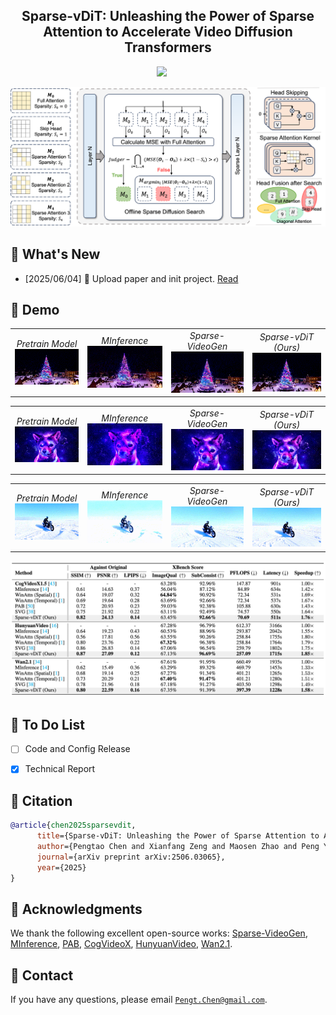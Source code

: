 
<!-- <div align= "center">
    <h1> Official repo for Sparse-vDiT</h1>

</div> -->

<h2 align="center"><strong>Sparse-vDiT: Unleashing the Power of Sparse Attention to Accelerate Video Diffusion Transformers</strong></h2>

<div align="center">
<a href='https://arxiv.org/abs/2506.03065'><img src='https://img.shields.io/badge/arXiv-2506.03065-b31b1b.svg'></a> &nbsp;&nbsp;&nbsp;&nbsp;
</div>

<p align="center">
    <img src="assets/pipeline.png" alt="Pipeline" width="890px" />
</p>

## 🥳 What's New 
- [2025/06/04] 👋 Upload paper and init project. [Read](https://arxiv.org/abs/2506.03065)

## 🎥 Demo
<table>
  <tr>
    <td align="center">
      <em>Pretrain Model</em>
      <img src="assets/video/pretrain_0.gif" width="100%"/><br>
    </td>
    <td align="center">
      <em>MInference</em>
      <img src="assets/video/minference_0.gif" width="100%"/><br>
    </td>
    <td align="center">
      <em>Sparse-VideoGen</em>
      <img src="assets/video/svg_0.gif" width="100%"/><br>
    </td>
    <td align="center">
      <em>Sparse-vDiT (Ours)</em>
      <img src="assets/video/sparsevdit_0.gif" width="100%"/><br>
    </td>
  </tr>
</table>

<table>
  <tr>
    <td align="center">
      <em>Pretrain Model</em>
      <img src="assets/video/pretrain_1.gif" width="100%"/><br>
    </td>
    <td align="center">
      <em>MInference</em>
      <img src="assets/video/minference_1.gif" width="100%"/><br>
    </td>
    <td align="center">
      <em>Sparse-VideoGen</em>
      <img src="assets/video/svg_1.gif" width="100%"/><br>
    </td>
    <td align="center">
      <em>Sparse-vDiT (Ours)</em>
      <img src="assets/video/sparsevdit_1.gif" width="100%"/><br>
    </td>
  </tr>
</table>

<table>
  <tr>
    <td align="center">
      <em>Pretrain Model</em>
      <img src="assets/video/pretrain_2.gif" width="100%"/><br>
    </td>
    <td align="center">
      <em>MInference</em>
      <img src="assets/video/minference_2.gif" width="100%"/><br>
    </td>
    <td align="center">
      <em>Sparse-VideoGen</em>
      <img src="assets/video/svg_2.gif" width="100%"/><br>
    </td>
    <td align="center">
      <em>Sparse-vDiT (Ours)</em>
      <img src="assets/video/sparsevdit_2.gif" width="100%"/><br>
    </td>
  </tr>
</table>

<p align="center">
    <img src="assets/result.png" alt="Result" width="890px" />
</p>

## :pencil: To Do List
- [ ] Code and Config Release 
- [x] Technical Report


<!-- :hammer: Installation -->


<!-- 🎯 Quick Start -->


## :notebook: Citation

```bibtex
@article{chen2025sparsevdit,
      title={Sparse-vDiT: Unleashing the Power of Sparse Attention to Accelerate Video Diffusion Transformers}, 
      author={Pengtao Chen and Xianfang Zeng and Maosen Zhao and Peng Ye and Mingzhu Shen and Wei Cheng and Gang Yu and Tao Chen},
      journal={arXiv preprint arXiv:2506.03065}, 
      year={2025}
}
```

## :dizzy: Acknowledgments
We thank the following excellent open-source works: [Sparse-VideoGen](https://github.com/svg-project/Sparse-VideoGen), [MInference](https://github.com/microsoft/MInference), [PAB](https://github.com/NUS-HPC-AI-Lab/VideoSys), [CogVideoX](https://github.com/THUDM/CogVideo), [HunyuanVideo](https://github.com/Tencent-Hunyuan/HunyuanVideo), [Wan2.1](https://github.com/Wan-Video/Wan2.1).

## :email: Contact
If you have any questions, please email [`Pengt.Chen@gmail.com`](mailto:Pengt.Chen@gmail.com).
